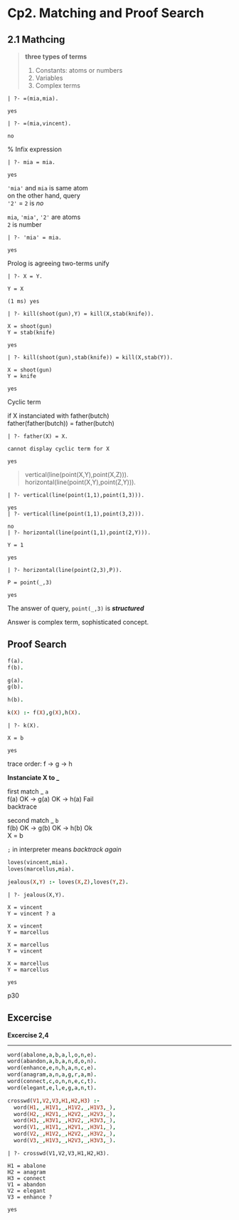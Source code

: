 # Cp2. Matching and Proof Search

## 2.1 Mathcing

>**three types of terms**
>1. Constants: atoms or numbers
>2. Variables
>3. Complex terms


```
| ?- =(mia,mia).

yes
```

```
| ?- =(mia,vincent).

no
```

% Infix expression

```
| ?- mia = mia.

yes
```

`'mia'` and `mia` is same atom\
on the other hand, query\
`'2'` = `2` is _no_

`mia`, `'mia'`, `'2'` are atoms\
`2` is number

```
| ?- 'mia' = mia.

yes
```

Prolog is agreeing two-terms unify

```
| ?- X = Y.

Y = X

(1 ms) yes
```

```
| ?- kill(shoot(gun),Y) = kill(X,stab(knife)).

X = shoot(gun)
Y = stab(knife)

yes
```

```
| ?- kill(shoot(gun),stab(knife)) = kill(X,stab(Y)).

X = shoot(gun)
Y = knife

yes
```

Cyclic term

if X instanciated with father(butch)\
father(father(butch)) = father(butch)


```
| ?- father(X) = X.

cannot display cyclic term for X

yes
```

>vertical(line(point(X,Y),point(X,Z))).
horizontal(line(point(X,Y),point(Z,Y))).

```
| ?- vertical(line(point(1,1),point(1,3))).

yes
| ?- vertical(line(point(1,1),point(3,2))).  

no
| ?- horizontal(line(point(1,1),point(2,Y))).

Y = 1

yes
```

```
| ?- horizontal(line(point(2,3),P)).

P = point(_,3)

yes
```

The answer of query, `point(_,3)` is **_structured_**

Answer is complex term, sophisticated concept.

## Proof Search

```prolog
f(a).
f(b).

g(a).
g(b).

h(b).

k(X) :- f(X),g(X),h(X).
```

```
| ?- k(X).

X = b

yes
```

trace order: f -> g -> h

**Instanciate X to _**

first match _ `a`\
f(a) OK -> g(a) OK -> h(a) Fail\
backtrace

second match _ `b`\
f(b) OK -> g(b) OK -> h(b) Ok\
X = b

`;` in interpreter means _backtrack again_

```prolog
loves(vincent,mia).
loves(marcellus,mia).

jealous(X,Y) :- loves(X,Z),loves(Y,Z).
```

```
| ?- jealous(X,Y).

X = vincent
Y = vincent ? a

X = vincent
Y = marcellus

X = marcellus
Y = vincent

X = marcellus
Y = marcellus

yes
```

p30

## Excercise

**Excercise 2,4**
___

```prolog
word(abalone,a,b,a,l,o,n,e).
word(abandon,a,b,a,n,d,o,n).
word(enhance,e,n,h,a,n,c,e).
word(anagram,a,n,a,g,r,a,m).
word(connect,c,o,n,n,e,c,t).
word(elegant,e,l,e,g,a,n,t).

crosswd(V1,V2,V3,H1,H2,H3) :- 
  word(H1,_,H1V1,_,H1V2,_,H1V3,_),
  word(H2,_,H2V1,_,H2V2,_,H2V3,_),
  word(H3,_,H3V1,_,H3V2,_,H3V3,_),
  word(V1,_,H1V1,_,H2V1,_,H3V1,_),
  word(V2,_,H1V2,_,H2V2,_,H3V2,_),
  word(V3,_,H1V3,_,H2V3,_,H3V3,_).
```

```
| ?- crosswd(V1,V2,V3,H1,H2,H3).

H1 = abalone
H2 = anagram
H3 = connect
V1 = abandon
V2 = elegant
V3 = enhance ? 

yes
```